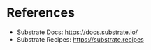 # References

- Substrate Docs: https://docs.substrate.io/
- Substrate Recipes: https://substrate.recipes